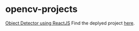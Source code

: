 # opencv-projects
[Object Detector using ReactJS](https://github.com/TabishJaved77/object-detection)
Find the deplyed project [here](https://object-detector-e42c1.web.app/).
